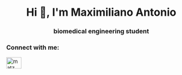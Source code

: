 <h1 align="center">Hi 👋, I'm Maximiliano Antonio</h1>
<h3 align="center">biomedical engineering student</h3>

<h3 align="left">Connect with me:</h3>
<p align="left">
<a href="https://instagram.com/matz_maru" target="blank"><img align="center" src="https://raw.githubusercontent.com/rahuldkjain/github-profile-readme-generator/master/src/images/icons/Social/instagram.svg" alt="matz_maru" height="30" width="40" /></a>
</p>
